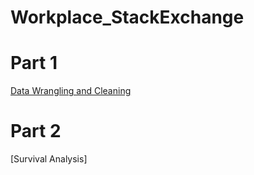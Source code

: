 # Workplace_StackExchange

# Part 1 
[Data Wrangling and Cleaning](https://github.com/ngantran29/Workplace_StackExchange/blob/master/Data_Wrangling.md)

# Part 2
[Survival Analysis]
